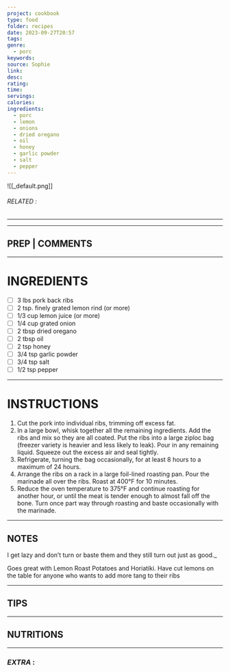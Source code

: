 ```yaml
---
project: cookbook
type: food
folder: recipes
date: 2023-09-27T20:57
tags: 
genre:
  - porc
keywords: 
source: Sophie
link: 
desc: 
rating: 
time: 
servings: 
calories: 
ingredients:
  - porc
  - lemon
  - onions
  - dried oregano
  - oil
  - honey
  - garlic powder
  - salt
  - pepper
---
```


![[_default.png]]
###### *RELATED* : 
---


---
## PREP | COMMENTS



---
# INGREDIENTS

- [ ] 3 lbs pork back ribs
- [ ] 2 tsp. finely grated lemon rind (or more)
- [ ] 1/3 cup lemon juice (or more)
- [ ] 1/4 cup grated onion
- [ ] 2 tbsp dried oregano
- [ ] 2 tbsp oil
- [ ] 2 tsp honey
- [ ] 3/4 tsp garlic powder
- [ ] 3/4 tsp salt
- [ ] 1/2 tsp pepper

---
# INSTRUCTIONS

1. Cut the pork into individual ribs, trimming off excess fat.
2. In a large bowl, whisk together all the remaining ingredients. Add the ribs and mix so they are all coated. Put the ribs into a large ziploc bag (freezer variety is heavier and less likely to leak). Pour in any remaining liquid. Squeeze out the excess air and seal tightly.
3. Refrigerate, turning the bag occasionally, for at least 8 hours to a maximum of 24 hours.
4. Arrange the ribs on a rack in a large foil-lined roasting pan. Pour the marinade all over the ribs. Roast at 400°F for 10 minutes.
5. Reduce the oven temperature to 375°F and continue roasting for another hour, or until the meat is tender enough to almost fall off the bone. Turn once part way through roasting and baste occasionally with the marinade.

---
## NOTES

I get lazy and don’t turn or baste them and they still turn out just as good._

Goes great with Lemon Roast Potatoes and Horiatiki. Have cut lemons on the table for anyone who wants to add more tang to their ribs

---
## TIPS



---
## NUTRITIONS



---
### *EXTRA* :



